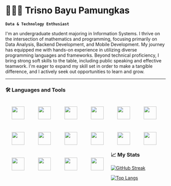 # 🧑🏻‍💻 Trisno Bayu Pamungkas

**`Data & Technology Enthusiast`**

I'm an undergraduate student majoring in Information Systems. I thrive on the intersection of mathematics and programming, focusing primarily on Data Analysis, Backend Development, and Mobile Development. My journey has equipped me with hands-on experience in utilizing diverse programming languages and frameworks. Beyond technical proficiency, I bring strong soft skills to the table, including public speaking and effective teamwork. I'm eager to expand my skill set in order to make a tangible difference, and I actively seek out opportunities to learn and grow.

---
### 🛠️ Languages and Tools
<img align="left" width="40px" style="padding:20px;" src="https://cdn.jsdelivr.net/gh/devicons/devicon@latest/icons/java/java-original.svg" />
<img align="left" width="40px" style="padding:20px;" src="https://cdn.jsdelivr.net/gh/devicons/devicon@latest/icons/spring/spring-original.svg" />
<img align="left" width="40px" style="padding:20px;" src="https://cdn.jsdelivr.net/gh/devicons/devicon@latest/icons/python/python-original.svg" />
<img align="left" width="40px" style="padding:20px;" src="https://cdn.jsdelivr.net/gh/devicons/devicon@latest/icons/django/django-plain-wordmark.svg" />
<img align="left" width="40px" style="padding:20px;" src="https://cdn.jsdelivr.net/gh/devicons/devicon@latest/icons/kotlin/kotlin-original.svg" />
<img align="left" width="40px" style="padding:20px;" src="https://cdn.jsdelivr.net/gh/devicons/devicon@latest/icons/androidstudio/androidstudio-original.svg" />
<img align="left" width="40px" style="padding:20px;" src="https://cdn.jsdelivr.net/gh/devicons/devicon@latest/icons/dart/dart-original.svg" />
<img align="left" width="40px" style="padding:20px;" src="https://cdn.jsdelivr.net/gh/devicons/devicon@latest/icons/flutter/flutter-original.svg" />
<img align="left" width="40px" style="padding:20px;" src="https://cdn.jsdelivr.net/gh/devicons/devicon@latest/icons/html5/html5-original.svg" />
<img align="left" width="40px" style="padding:20px;" src="https://cdn.jsdelivr.net/gh/devicons/devicon@latest/icons/css3/css3-original.svg" />
<img align="left" width="40px" style="padding:20px;" src="https://cdn.jsdelivr.net/gh/devicons/devicon@latest/icons/javascript/javascript-original.svg" />
<img align="left" width="40px" style="padding:20px;" src="https://cdn.jsdelivr.net/gh/devicons/devicon@latest/icons/bootstrap/bootstrap-original.svg" />
<img align="left" width="40px" style="padding:20px;" src="https://cdn.jsdelivr.net/gh/devicons/devicon@latest/icons/postgresql/postgresql-original.svg" />
<img align="left" width="40px" style="padding:20px;" src="https://cdn.jsdelivr.net/gh/devicons/devicon@latest/icons/mongodb/mongodb-original.svg" />
<br>
<img align="left" width="40px" style="padding:20px;" src="https://cdn.jsdelivr.net/gh/devicons/devicon@latest/icons/docker/docker-original.svg" />
<img align="left" width="40px" style="padding:20px;" src="https://cdn.jsdelivr.net/gh/devicons/devicon@latest/icons/git/git-original.svg" />
          
<br><br><br>

#

### 📈 My Stats
[![GitHub Streak](http://github-readme-streak-stats.herokuapp.com?user=trisnobp&theme=dark&background=000000)](https://git.io/streak-stats)

[![Top Langs](https://github-readme-stats.vercel.app/api/top-langs/?username=trisnobp&layout=compact&theme=vision-friendly-dark)](https://github.com/anuraghazra/github-readme-stats) 
          
          
          
          
          
          
      
          
          

          
          
          

<!--
**trisnobp/trisnobp** is a ✨ _special_ ✨ repository because its `README.md` (this file) appears on your GitHub profile.

Here are some ideas to get you started:

- 🔭 I’m currently working on ...
- 🌱 I’m currently learning ...
- 👯 I’m looking to collaborate on ...
- 🤔 I’m looking for help with ...
- 💬 Ask me about ...
- 📫 How to reach me: ...
- 😄 Pronouns: ...
- ⚡ Fun fact: ...
-->
